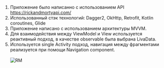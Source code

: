1. Приложение было написанно с использованием API https://rickandmortyapi.com/ <br>
2. Использованный стэк технологий: Dagger2, OkHttp, Retrofit, Kotlin coroutines, Glide <br>
3. Приложение написано с использованием архитектуры MVVM. <br>
4. Для взаимодействия между ViewModel и View используется реактивный подход, в качестве observable
   была выбрана LivaData. <br>
5. Используется single Activity подход, навигация между фрагментами реализуется при помощи
   Navigation component. <br><br>
![RM](https://user-images.githubusercontent.com/19384936/163685896-0e778833-6334-4cfd-8828-7370213431c4.png)
